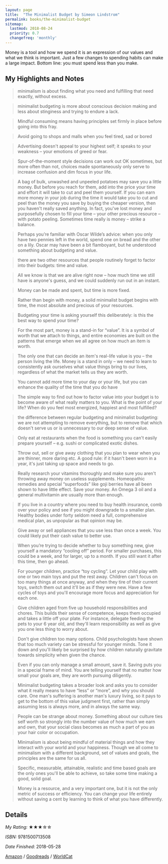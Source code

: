 ```yaml
---
layout: page
title:  "The Minimalist Budget by Simeon Lindstrom"
permalink: books/the-minimalist-budget
sitemap:
  lastmod: 2018-08-24
  priority: 0.7
  changefreq: 'monthly'
---
```

Money is a tool and how we spend it is an expression of our values and what we think is important. Just a few changes to spending habits can make a large impact. Bottom line: you must spend less than you make.

## My Highlights and Notes
>minimalism is about finding what you need and fulfilling that need exactly, without excess.

>minimalist budgeting is more about conscious decision making and less about stinginess and trying to endure a lack.

>Mindful consuming means having principles set firmly in place before going into this fray.

>Avoid going to shops and malls when you feel tired, sad or bored

>Advertising doesn't appeal to your highest self; it speaks to your weakness – your emotions of greed or fear.

>Spur-of-the-moment style decisions can work out OK sometimes, but more often than not, choices made spontaneously only serve to increase confusion and dim focus in your life.

>A bag of bulk, unwashed and unpeeled potatoes may save you a little money. But before you reach for them, add into the price your time and effort it will take to cut and peel them yourself. If you can earn more money in your job during the time it would take you to cut and peel than the money you save by buying the cheaper version, then you haven't really saved anything. In fact, you've lost money and purposefully chosen to fill your time – your other precious resource – with potato peeling. Sometimes time really is money – strike a balance.

>Perhaps you’re familiar with Oscar Wilde’s advice: when you only have two pennies left in the world, spend one on bread and the other on a lily. Oscar may have been a bit flamboyant, but he understood something about budgeting and value.

>there are two other resources that people routinely forget to factor into their budgets: time and value. 

>All we know is that we are alive right now – how much time we still have is anyone's guess, and we could suddenly run out in an instant.

>Money can be made and spent, but time is more fixed.

>Rather than begin with money, a solid minimalist budget begins with time, the most absolute and precious of your resources.

>Budgeting your time is asking yourself this deliberately: is this the best way to spend your time?

>For the most part, money is a stand-in for “value”. It is a symbol of worth that we attach to things, and entire economies are built on the patterns that emerge when we all agree on how much an item is worth.

>The only one that can decide an item's real-life value is you – the person living the life. Money is a stand in only – we need to learn to consistently ask ourselves what value things bring to our lives, regardless of what the market tells us they are worth.

>You cannot add more time to your day or your life, but you can enhance the quality of the time that you do have

>The simple way to find out how to factor value into your budget is to become aware of what really matters to you. What is the point of your life? When do you feel most energized, happiest and most fulfilled?

>the difference between regular budgeting and minimalist budgeting: we are not attempting to remove everything, but to remove that which doesn't serve us or is unnecessary to our deep sense of value.

>Only eat at restaurants when the food is something you can't easily prepare yourself – e.g. sushi or complicated exotic dishes.

>Throw out, sell or give away clothing that you plan to wear when you are thinner, more daring etc. A good rule: if it hasn't been worn in a year, it's just taking up space and needs to go.

>Really research your vitamins thoroughly and make sure you aren't throwing away money on useless supplements. Homeopathic remedies and special “superfoods” like goji berries have all been shown to have little effect. Save your money. An Omega 3 oil and a general multivitamin are usually more than enough.

>If you live in a country where you need to buy health insurance, comb over your policy and see if you might downgrade to a smaller plan. Healthy bodies under forty seldom need a full, comprehensive medical plan, as unpopular as that opinion may be.

>Give away or sell appliances that you use less than once a week. You could likely put their cash value to better use.

>When you’re trying to decide whether to buy something new, give yourself a mandatory “cooling off” period. For smaller purchases, this could be a week, and for larger, up to a month. If you still want it after this time, then go ahead.

>For younger children, practice “toy cycling”. Let your child play with one or two main toys and put the rest away. Children can't focus on too many things at once anyway, and when they tire of their current toys, switch them out and it'll be as if they were new. Have a few cycles of toys and you'll encourage more focus and appreciation for each one.

>Give children aged from five up household responsibilities and chores. This builds their sense of competence, keeps them occupied and takes a little off your plate. For instance, delegate feeding the pets to your 6 year old, and they'll learn responsibility as well as give you one less thing to worry about.

>Don't give children too many options. Child psychologists have shown that too much variety can be stressful for younger minds. Tone it down and you'll likely be surprised by how children naturally gravitate towards simplicity when given the chance.

>Even if you can only manage a small amount, save it. Saving puts you in a special frame of mind. You are telling yourself that no matter how small your goals are, they are worth pursuing diligently.

>Minimalist budgeting takes a broader look and asks you to consider what it really means to have “less” or “more”, and why you should care. One man's suffering is another man's luxury living, so it pays to get to the bottom of this value judgment first, rather than simply assuming less is always more, and in always the same way.

>People can be strange about money. Something about our culture ties self worth so strongly into the number value of how much we earn and own, that your social class becomes as much a part of you as your hair color or occupation.

>Minimalism is about being mindful of material things and how they interact with your world and your happiness. Though we all come to minimalism with a different background, set of values and goals, the principles are the same for us all.

>Specific, measurable, attainable, realistic and time based goals are the only ones you'll be able to achieve, so take some time making a good, solid goal.

>Money is a resource, and a very important one, but it is not the only metric of success or efficiency. You can change your life entirely without saving a cent by learning to think of what you have differently.

## Details

*My Rating:* ★★★☆☆

*ISBN:* 9781500713508

*Date Finished:* 2018-05-28

[Amazon](https://www.amazon.com/dp/B00M6Z5B06) / [Goodreads](https://www.goodreads.com/book/show/22854658) / [WorldCat](http://www.worldcat.org/oclc/930036260)